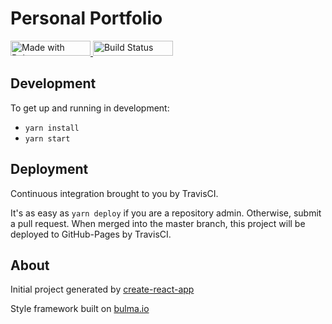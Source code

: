 # Personal Portfolio

<a href="https://bulma.io">
  <img src="https://bulma.io/images/made-with-bulma.png" alt="Made with Bulma" width="128" height="24">
</a>


<a href="https://travis-ci.org/ayrock-dev/ayrock-portfolio">
  <img src="https://travis-ci.org/ayrock-dev/ayrock-portfolio.svg?branch=master" alt="Build Status" width="128" height="24">
</a>

## Development 

To get up and running in development:
* `yarn install`
* `yarn start`

## Deployment

Continuous integration brought to you by TravisCI.

It's as easy as `yarn deploy` if you are a repository admin. Otherwise, submit a pull request. When merged into the master branch, this project will be deployed to GitHub-Pages by TravisCI.

## About

Initial project generated by [create-react-app](https://github.com/facebookincubator/create-react-app)

Style framework built on [bulma.io](http://bulma.io/)